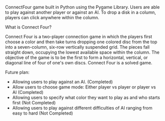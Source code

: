 ConnectFour game built in Python using the Pygame Library. Users are able to play against another player or against an AI. To drop a disk in a column, players can click anywhere within the column.

What is Connect Four?

Connect Four is a two-player connection game in which the players first choose a color and then take turns dropping one colored disc from the top into a seven-column, six-row vertically suspended grid. The pieces fall straight down, occupying the lowest available space within the column. The objective of the game is to be the first to form a horizontal, vertical, or diagonal line of four of one's own discs. Connect Four is a solved game.

Future plan: 
- Allowing users to play against an AI. (Completed)
- Allow users to choose game mode: Either player vs player or player vs AI (Completed)
- Allowing users to specify what color they want to play as and who starts first (Not Completed)
- Allowing users to play against different difficulties of AI ranging from easy to hard (Not Completed)



